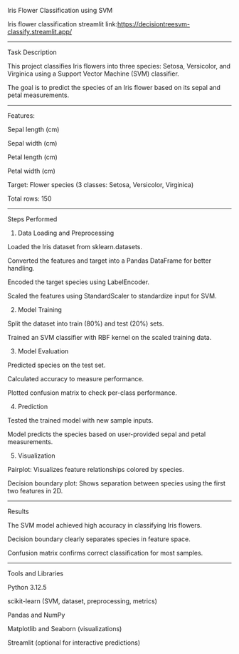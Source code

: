 Iris Flower Classification using SVM

Iris flower classification streamlit link:https://decisiontreesvm-classify.streamlit.app/
____________________
Task Description

This project classifies Iris flowers into three species: Setosa, Versicolor, and Virginica using a Support Vector Machine (SVM) classifier.

The goal is to predict the species of an Iris flower based on its sepal and petal measurements.

_______________
Features:

Sepal length (cm)

Sepal width (cm)

Petal length (cm)

Petal width (cm)

Target: Flower species (3 classes: Setosa, Versicolor, Virginica)

Total rows: 150
___________________
Steps Performed

1. Data Loading and Preprocessing

Loaded the Iris dataset from sklearn.datasets.

Converted the features and target into a Pandas DataFrame for better handling.

Encoded the target species using LabelEncoder.

Scaled the features using StandardScaler to standardize input for SVM.

2. Model Training

Split the dataset into train (80%) and test (20%) sets.

Trained an SVM classifier with RBF kernel on the scaled training data.

3. Model Evaluation

Predicted species on the test set.

Calculated accuracy to measure performance.

Plotted confusion matrix to check per-class performance.

4. Prediction

Tested the trained model with new sample inputs.

Model predicts the species based on user-provided sepal and petal measurements.

5. Visualization

Pairplot: Visualizes feature relationships colored by species.

Decision boundary plot: Shows separation between species using the first two features in 2D.
_______________
Results

The SVM model achieved high accuracy in classifying Iris flowers.

Decision boundary clearly separates species in feature space.

Confusion matrix confirms correct classification for most samples.
_____________________
Tools and Libraries

Python 3.12.5

scikit-learn (SVM, dataset, preprocessing, metrics)

Pandas and NumPy

Matplotlib and Seaborn (visualizations)

Streamlit (optional for interactive predictions)
